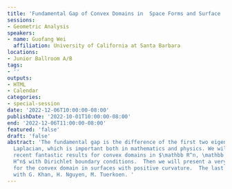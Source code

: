 ```yaml
---
title: 'Fundamental Gap of Convex Domains in  Space Forms and Surface '
sessions:
- Geometric Analysis
speakers:
- name: Guofang Wei
  affiliation: University of California at Santa Barbara
locations:
- Junior Ballroom A/B
tags:
- ''
outputs:
- HTML
- Calendar
categories:
- special-session
date: '2022-12-06T10:00:00-08:00'
publishDate: '2022-10-01T10:00:00-08:00'
end: '2022-12-06T11:00:00-08:00'
featured: 'false'
draft: 'false'
abstract: 'The fundamental gap is the difference of the first two eigenvalues of the
  Laplacian, which is important both in mathematics and physics. We will review many
  recent fantastic results for convex domains in $\mathbb R^n, \mathbb S^n, \mathbb
  H^n$ with Dirichlet boundary conditions.  Then we will present a very recent estimate
  for the convex domain in surfaces with positive curvature.  The last result is joint
  with G. Khan, H. Nguyen, M. Tuerkoen. '
---
```

